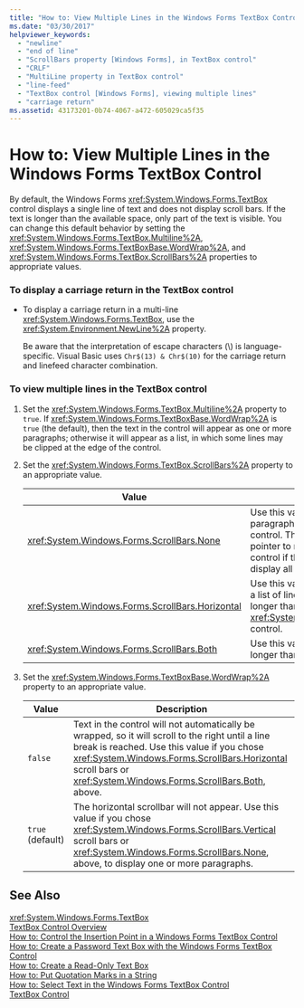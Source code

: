 ```yaml
---
title: "How to: View Multiple Lines in the Windows Forms TextBox Control"
ms.date: "03/30/2017"
helpviewer_keywords: 
  - "newline"
  - "end of line"
  - "ScrollBars property [Windows Forms], in TextBox control"
  - "CRLF"
  - "MultiLine property in TextBox control"
  - "line-feed"
  - "TextBox control [Windows Forms], viewing multiple lines"
  - "carriage return"
ms.assetid: 43173201-0b74-4067-a472-605029ca5f35
---
```

# How to: View Multiple Lines in the Windows Forms TextBox Control
By default, the Windows Forms <xref:System.Windows.Forms.TextBox> control displays a single line of text and does not display scroll bars. If the text is longer than the available space, only part of the text is visible. You can change this default behavior by setting the <xref:System.Windows.Forms.TextBox.Multiline%2A>, <xref:System.Windows.Forms.TextBoxBase.WordWrap%2A>, and <xref:System.Windows.Forms.TextBox.ScrollBars%2A> properties to appropriate values.  

### To display a carriage return in the TextBox control  

- To display a carriage return in a multi-line <xref:System.Windows.Forms.TextBox>, use the <xref:System.Environment.NewLine%2A> property.  

   Be aware that the interpretation of escape characters (\\) is language-specific. Visual Basic uses `Chr$(13) & Chr$(10)` for the carriage return and linefeed character combination.  

### To view multiple lines in the TextBox control  

1. Set the <xref:System.Windows.Forms.TextBox.Multiline%2A> property to `true`. If <xref:System.Windows.Forms.TextBoxBase.WordWrap%2A> is `true` (the default), then the text in the control will appear as one or more paragraphs; otherwise it will appear as a list, in which some lines may be clipped at the edge of the control.  

2. Set the <xref:System.Windows.Forms.TextBox.ScrollBars%2A> property to an appropriate value.  


   |                       Value                       |                                                                                               Description                                                                                                |
   |---------------------------------------------------|----------------------------------------------------------------------------------------------------------------------------------------------------------------------------------------------------------|
   |    <xref:System.Windows.Forms.ScrollBars.None>    | Use this value if the text will be a paragraph that almost always fits the control. The user can use the mouse pointer to move around inside the control if the text is too long to display all at once. |
   | <xref:System.Windows.Forms.ScrollBars.Horizontal> |                          Use this value if you want to display a list of lines, some of which may be longer than the width of the <xref:System.Windows.Forms.TextBox> control.                           |
   |    <xref:System.Windows.Forms.ScrollBars.Both>    |                                                                 Use this value if the list may be longer than the height of the control.                                                                 |


3. Set the <xref:System.Windows.Forms.TextBoxBase.WordWrap%2A> property to an appropriate value.  


   |      Value       |                                                                                                                              Description                                                                                                                              |
   |------------------|-----------------------------------------------------------------------------------------------------------------------------------------------------------------------------------------------------------------------------------------------------------------------|
   |     `false`      | Text in the control will not automatically be wrapped, so it will scroll to the right until a line break is reached. Use this value if you chose <xref:System.Windows.Forms.ScrollBars.Horizontal> scroll bars or <xref:System.Windows.Forms.ScrollBars.Both>, above. |
   | `true` (default) |                      The horizontal scrollbar will not appear. Use this value if you chose <xref:System.Windows.Forms.ScrollBars.Vertical> scroll bars or <xref:System.Windows.Forms.ScrollBars.None>, above, to display one or more paragraphs.                      |


## See Also  
 <xref:System.Windows.Forms.TextBox>  
 [TextBox Control Overview](../../../../docs/framework/winforms/controls/textbox-control-overview-windows-forms.md)  
 [How to: Control the Insertion Point in a Windows Forms TextBox Control](../../../../docs/framework/winforms/controls/how-to-control-the-insertion-point-in-a-windows-forms-textbox-control.md)  
 [How to: Create a Password Text Box with the Windows Forms TextBox Control](../../../../docs/framework/winforms/controls/how-to-create-a-password-text-box-with-the-windows-forms-textbox-control.md)  
 [How to: Create a Read-Only Text Box](../../../../docs/framework/winforms/controls/how-to-create-a-read-only-text-box-windows-forms.md)  
 [How to: Put Quotation Marks in a String](../../../../docs/framework/winforms/controls/how-to-put-quotation-marks-in-a-string-windows-forms.md)  
 [How to: Select Text in the Windows Forms TextBox Control](../../../../docs/framework/winforms/controls/how-to-select-text-in-the-windows-forms-textbox-control.md)  
 [TextBox Control](../../../../docs/framework/winforms/controls/textbox-control-windows-forms.md)
